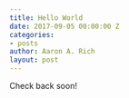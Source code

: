 ```yaml
---
title: Hello World
date: 2017-09-05 00:00:00 Z
categories:
- posts
author: Aaron A. Rich
layout: post
---
```


Check back soon!

